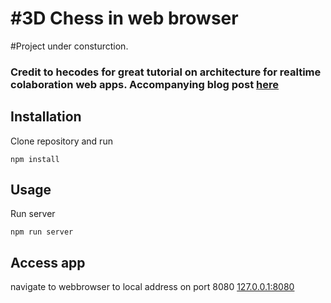 # #3D Chess in web browser

#Project under consturction.

### Credit to hecodes for great tutorial on architecture for realtime colaboration web apps. Accompanying blog post [here](http://hecodes.com/2016/08/building-real-time-collaboration-applications-three-js)

## Installation

Clone repository and run

```
npm install
```

## Usage

Run server

```
npm run server
```

## Access app

navigate to webbrowser to local address on port 8080
[127.0.0.1:8080](http://127.0.0.1:8080)
